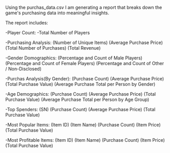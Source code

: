 Using the purchas_data.csv I am generating a report that breaks down the game's purchasing data into meaningful insights.

The report includes:

-Player Count:
  -Total Number of Players

-Purchasing Analysis:
  (Number of Unique Items)
  (Average Purchase Price)
  (Total Number of Purchases)
  (Total Revenue)

-Gender Domographics:
  (Percentage and Count of Male Players)
  (Percentage and Count of Female Players)
  (Percentage and Count of Other / Non-Disclosed)
  
-Purchas Analysis(By Gender):
  (Purchase Count)
  (Average Purchase Price)
  (Total Purchase Value)
  (Average Purchase Total per Person by Gender)

-Age Demographics:
  (Purchase Count)
  (Average Purchase Price)
  (Total Purchase Value)
  (Average Purchase Total per Person by Age Group)

-Top Spenders:
  (SN)
  (Purchase Count)
  (Average Purchase Price)
  (Total Purchase Value)

-Most Popular Items:
  (Item ID)
  (Item Name)
  (Purchase Count)
  (Item Price)
  (Total Purchase Value)

-Most Profitable Items:
  (Item ID)
  (Item Name)
  (Purchase Count)
  (Item Price)
  (Total Purchase Value)
